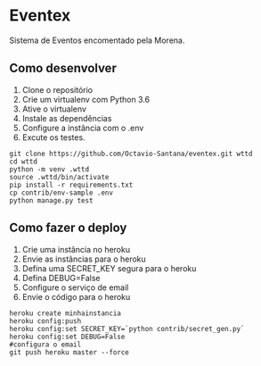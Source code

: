 # Eventex

Sistema de Eventos encomentado pela Morena.

## Como desenvolver

1. Clone o repositório
2. Crie um virtualenv com Python 3.6
3. Ative o virtualenv
4. Instale as dependências
5. Configure a instância com o .env
6. Excute os testes.

```console
git clone https://github.com/Octavio-Santana/eventex.git wttd
cd wttd
python -m venv .wttd
source .wttd/bin/activate
pip install -r requirements.txt
cp contrib/env-sample .env
python manage.py test
```

## Como fazer o deploy

1. Crie uma instância no heroku
2. Envie as instâncias para o heroku
3. Defina uma SECRET_KEY segura para o heroku
4. Defina DEBUG=False
5. Configure o serviço de email
6. Envie o código para o heroku

```console
heroku create minhainstancia
heroku config:push
heroku config:set SECRET_KEY=`python contrib/secret_gen.py`
heroku config:set DEBUG=False
#configura o email
git push heroku master --force
```